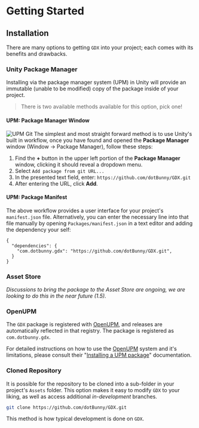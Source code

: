 # Getting Started

## Installation
There are many options to getting `GDX` into your project; each comes with its benefits and drawbacks.

### Unity Package Manager
Installing via the package manager system (UPM) in Unity will provide an immutable (unable to be modified) copy of the package inside of your project.

> There is two available methods available for this option, pick one!

#### UPM: Package Manager Window
![UPM Git](/images/manual/getting-started/upm-gdx-github.gif)
The simplest and most straight forward method is to use Unity's built in workflow, once you have found and opened the **Package Manager** window (Window -> Package Manager), follow these steps:
1. Find the **+** button in the upper left portion of the **Package Manager** window, clicking it should reveal a dropdown menu.
2. Select `Add package from git URL...`
3. In the presented text field, enter: `https://github.com/dotBunny/GDX.git`
4. After entering the URL, click **Add**.

#### UPM: Package Manifest ###
The above workflow provides a user interface for your project's `manifest.json` file. Alternatively,  you can enter the necessary line into that file manually by opening `Packages/manifest.json` in a text editor and adding the dependency your self:
```
{
  "dependencies": {
    "com.dotbunny.gdx": "https://github.com/dotBunny/GDX.git",
  }
}
```

### Asset Store
_Discussions to bring the package to the Asset Store are ongoing, we are looking to do this in the near future (1.5)._

### OpenUPM
The `GDX` package is registered with [OpenUPM](https://openupm.com/), and releases are automatically reflected in that registry. The package is registered as `com.dotbunny.gdx`.

For detailed instructions on how to use the [OpenUPM](https://openupm.com/) system and it's limitations, please consult their "[Installing a UPM package](https://openupm.com/docs/getting-started.html#installing-a-upm-package)" documentation.

### Cloned Repository
It is possible for the repository to be cloned into a sub-folder in your project's `Assets` folder. This option makes it easy to modify `GDX` to your liking, as well as access additional _in-development_ branches.
```bash
git clone https://github.com/dotBunny/GDX.git
```
This method is how typical development is done on `GDX`.